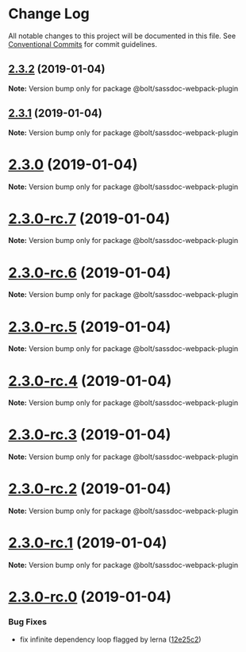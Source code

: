 # Change Log

All notable changes to this project will be documented in this file.
See [Conventional Commits](https://conventionalcommits.org) for commit guidelines.

## [2.3.2](https://github.com/sghoweri/bolt-semantic-release/compare/v2.3.1...v2.3.2) (2019-01-04)

**Note:** Version bump only for package @bolt/sassdoc-webpack-plugin





## [2.3.1](https://github.com/sghoweri/bolt-semantic-release/compare/v2.3.0...v2.3.1) (2019-01-04)

**Note:** Version bump only for package @bolt/sassdoc-webpack-plugin





# [2.3.0](https://github.com/sghoweri/bolt-semantic-release/compare/v2.3.0-rc.7...v2.3.0) (2019-01-04)

**Note:** Version bump only for package @bolt/sassdoc-webpack-plugin





# [2.3.0-rc.7](https://github.com/sghoweri/bolt-semantic-release/compare/v2.3.0-rc.6...v2.3.0-rc.7) (2019-01-04)

**Note:** Version bump only for package @bolt/sassdoc-webpack-plugin





# [2.3.0-rc.6](https://github.com/sghoweri/bolt-semantic-release/compare/v2.3.0-rc.5...v2.3.0-rc.6) (2019-01-04)

**Note:** Version bump only for package @bolt/sassdoc-webpack-plugin





# [2.3.0-rc.5](https://github.com/sghoweri/bolt-semantic-release/compare/v2.3.0-rc.4...v2.3.0-rc.5) (2019-01-04)

**Note:** Version bump only for package @bolt/sassdoc-webpack-plugin





# [2.3.0-rc.4](https://github.com/sghoweri/bolt-semantic-release/compare/v2.3.0-rc.3...v2.3.0-rc.4) (2019-01-04)

**Note:** Version bump only for package @bolt/sassdoc-webpack-plugin





# [2.3.0-rc.3](https://github.com/sghoweri/bolt-semantic-release/compare/v2.3.0-rc.2...v2.3.0-rc.3) (2019-01-04)

**Note:** Version bump only for package @bolt/sassdoc-webpack-plugin





# [2.3.0-rc.2](https://github.com/sghoweri/bolt-semantic-release/compare/v2.3.0-rc.1...v2.3.0-rc.2) (2019-01-04)

**Note:** Version bump only for package @bolt/sassdoc-webpack-plugin





# [2.3.0-rc.1](https://github.com/sghoweri/bolt-semantic-release/compare/vv2.3.0-rc.0...v2.3.0-rc.1) (2019-01-04)

**Note:** Version bump only for package @bolt/sassdoc-webpack-plugin





# [2.3.0-rc.0](https://github.com/sghoweri/bolt-semantic-release/compare/v2.2.1...v2.3.0-rc.0) (2019-01-04)


### Bug Fixes

* fix infinite dependency loop flagged by lerna ([12e25c2](https://github.com/sghoweri/bolt-semantic-release/commit/12e25c2))
